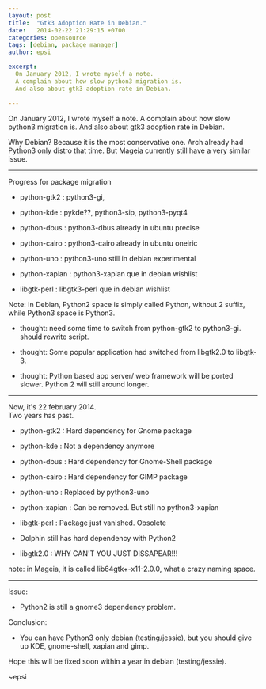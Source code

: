 ```yaml
---
layout: post
title:  "Gtk3 Adoption Rate in Debian."
date:   2014-02-22 21:29:15 +0700
categories: opensource
tags: [debian, package manager]
author: epsi

excerpt:
  On January 2012, I wrote myself a note.
  A complain about how slow python3 migration is.
  And also about gtk3 adoption rate in Debian.

---
```


On January 2012, I wrote myself a note.
A complain about how slow python3 migration is.
And also about gtk3 adoption rate in Debian.

Why Debian? Because it is the most conservative one. 
Arch already had Python3 only distro that time. 
But Mageia currently still have a very similar issue.

-- - --

Progress for package migration

* python-gtk2    : python3-gi,

* python-kde     : pykde??, python3-sip, python3-pyqt4

* python-dbus    : python3-dbus already in ubuntu precise

* python-cairo   : python3-cairo already in ubuntu oneiric

* python-uno     : python3-uno still in debian experimental

* python-xapian  : python3-xapian que in debian wishlist

* libgtk-perl    : libgtk3-perl que in debian wishlist

Note: In Debian, Python2 space is simply called Python, without 2 suffix, while Python3 space is Python3. 

* thought: need some time to switch from python-gtk2 to python3-gi. should rewrite script.

* thought: Some popular application had switched from libgtk2.0 to libgtk-3.

* thought: Python based app server/ web framework will be ported slower. Python 2 will still around longer.

-- -- --

Now, it's 22 february 2014.<br/>
Two years has past.

* python-gtk2    : Hard dependency for Gnome package

* python-kde     : Not a dependency anymore

* python-dbus    : Hard dependency for Gnome-Shell package

* python-cairo   : Hard dependency for GIMP package

* python-uno     : Replaced by python3-uno 

* python-xapian  : Can be removed. But still no python3-xapian

* libgtk-perl    : Package just vanished. Obsolete

* Dolphin still has hard dependency with Python2

* libgtk2.0      : WHY CAN'T YOU JUST DISSAPEAR!!!

note: in Mageia, it is called lib64gtk+-x11-2.0.0, what a crazy naming space.

-- -- --

Issue: 

* Python2 is still a gnome3 dependency problem.

Conclusion:

* You can have Python3 only debian (testing/jessie), but you should give up KDE, gnome-shell, xapian and gimp.

Hope this will be fixed soon within a year in debian (testing/jessie).

~epsi

[//]: <> ( -- -- -- links below -- -- -- )
